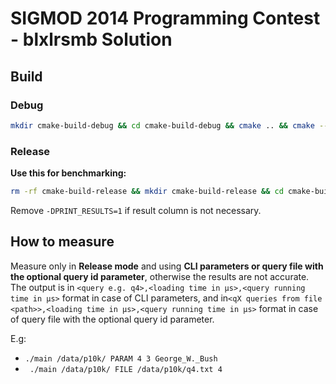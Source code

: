 # SIGMOD 2014 Programming Contest - blxlrsmb Solution

## Build

### Debug

```bash
mkdir cmake-build-debug && cd cmake-build-debug && cmake .. && cmake --build . --parallel
```

### Release

**Use this for benchmarking:**

```bash
rm -rf cmake-build-release && mkdir cmake-build-release && cd cmake-build-release && cmake .. -DCMAKE_BUILD_TYPE=Release -DPRINT_RESULTS=1 && cmake --build . --parallel
```

Remove `-DPRINT_RESULTS=1` if result column is not necessary.

## How to measure
Measure only in **Release mode** and using **CLI parameters or query file with the optional query id parameter**, otherwise the results are not accurate. The output is in `<query e.g. q4>,<loading time in μs>,<query running time in μs>` format in case of CLI parameters, and in`<qX queries from file <path>>,<loading time in μs>,<query running time in μs>` format in case of query file with the optional query id parameter.

E.g:
 * `./main /data/p10k/ PARAM 4 3 George_W._Bush`
 * ` ./main /data/p10k/ FILE /data/p10k/q4.txt 4`
